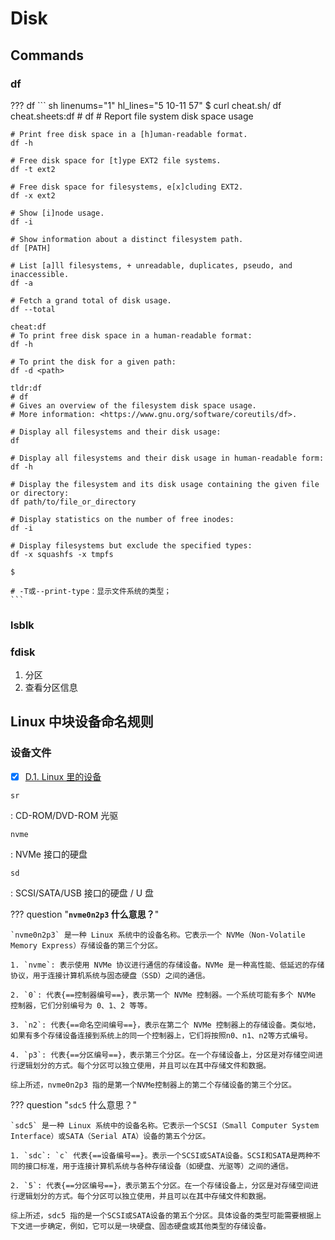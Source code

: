 # Disk

## Commands

### df

??? df
    ``` sh linenums="1" hl_lines="5 10-11 57"
    $ curl cheat.sh/
    df
    cheat.sheets:df 
    # df
    # Report file system disk space usage

    # Print free disk space in a [h]uman-readable format.
    df -h
    
    # Free disk space for [t]ype EXT2 file systems.
    df -t ext2
    
    # Free disk space for filesystems, e[x]cluding EXT2.
    df -x ext2
    
    # Show [i]node usage.
    df -i
    
    # Show information about a distinct filesystem path.
    df [PATH]
    
    # List [a]ll filesystems, + unreadable, duplicates, pseudo, and inaccessible.
    df -a
    
    # Fetch a grand total of disk usage.
    df --total
    
    cheat:df 
    # To print free disk space in a human-readable format:
    df -h
    
    # To print the disk for a given path:
    df -d <path>
    
    tldr:df 
    # df
    # Gives an overview of the filesystem disk space usage.
    # More information: <https://www.gnu.org/software/coreutils/df>.
    
    # Display all filesystems and their disk usage:
    df
    
    # Display all filesystems and their disk usage in human-readable form:
    df -h
    
    # Display the filesystem and its disk usage containing the given file or directory:
    df path/to/file_or_directory
    
    # Display statistics on the number of free inodes:
    df -i
    
    # Display filesystems but exclude the specified types:
    df -x squashfs -x tmpfs
    
    $
    
    # -T或--print-type：显示文件系统的类型；
    ```

### lsblk

### fdisk

1. 分区
2. 查看分区信息

## Linux 中块设备命名规则

### 设备文件

- [x] [D.1. Linux 里的设备](https://www.debian.org/releases/stable/s390x/apds01.zh-cn.html)

`sr`

:	CD-ROM/DVD-ROM 光驱

`nvme`

:	NVMe 接口的硬盘

`sd`

: SCSI/SATA/USB 接口的硬盘 / U 盘

??? question "**`nvme0n2p3` 什么意思？**"

    `nvme0n2p3` 是一种 Linux 系统中的设备名称。它表示一个 NVMe（Non-Volatile Memory Express）存储设备的第三个分区。

    1. `nvme`: 表示使用 NVMe 协议进行通信的存储设备。NVMe 是一种高性能、低延迟的存储协议，用于连接计算机系统与固态硬盘（SSD）之间的通信。

    2. `0`: 代表{==控制器编号==}，表示第一个 NVMe 控制器。一个系统可能有多个 NVMe 控制器，它们分别编号为 0、1、2 等等。

    3. `n2`: 代表{==命名空间编号==}，表示在第二个 NVMe 控制器上的存储设备。类似地，如果有多个存储设备连接到系统上的同一个控制器上，它们将按照n0、n1、n2等方式编号。

    4. `p3`: 代表{==分区编号==}，表示第三个分区。在一个存储设备上，分区是对存储空间进行逻辑划分的方式。每个分区可以独立使用，并且可以在其中存储文件和数据。

    综上所述，nvme0n2p3 指的是第一个NVMe控制器上的第二个存储设备的第三个分区。
    
??? question "`sdc5` 什么意思？"

    `sdc5` 是一种 Linux 系统中的设备名称。它表示一个SCSI（Small Computer System Interface）或SATA（Serial ATA）设备的第五个分区。

    1. `sdc`: `c` 代表{==设备编号==}。表示一个SCSI或SATA设备。SCSI和SATA是两种不同的接口标准，用于连接计算机系统与各种存储设备（如硬盘、光驱等）之间的通信。

    2. `5`: 代表{==分区编号==}，表示第五个分区。在一个存储设备上，分区是对存储空间进行逻辑划分的方式。每个分区可以独立使用，并且可以在其中存储文件和数据。

    综上所述，sdc5 指的是一个SCSI或SATA设备的第五个分区。具体设备的类型可能需要根据上下文进一步确定，例如，它可以是一块硬盘、固态硬盘或其他类型的存储设备。